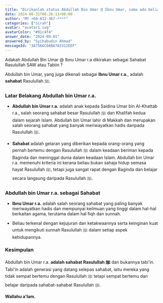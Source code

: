 ```yaml
---
title: "Dirikanlah status Abdullah Bin Umar @ Ibnu Umar, sama ada beliau merupakan Sahabat Rasulullah SAW atau Tabiin?"
date: 2024-08-31T06:26:13+08:00
author: "MY +60-012-367-****"
categories: ["Sirah"]
avatar: "avatar1.svg"
avatarColor: "#91c4f4"
answer_date: "2024-09-01"
answered_by: "Syihabudin Ahmad"
messageId: "3A7566C66BA7A3312EEF"
---
```


Adakah Abdullah Bin Umar @ Ibnu Umar r.a dikirakan sebagai Sahabat Rasulullah SAW atau Tabiin ?

<!--more-->

Abdullah bin Umar, yang juga dikenali sebagai **Ibnu Umar r.a.**, adalah **sahabat** Rasulullah ﷺ.

### Latar Belakang Abdullah bin Umar r.a.

- **Abdullah bin Umar r.a.** adalah anak kepada Saidina Umar bin Al-Khattab r.a., salah seorang sahabat besar Rasulullah ﷺ dan Khalifah kedua dalam sejarah Islam. Abdullah bin Umar lahir di Makkah dan merupakan salah seorang sahabat yang banyak meriwayatkan hadis daripada Rasulullah ﷺ.

- **Sahabat** adalah gelaran yang diberikan kepada orang-orang yang pernah bertemu dengan Rasulullah ﷺ dalam keadaan beriman kepada Baginda dan meninggal dunia dalam keadaan Islam. Abdullah bin Umar r.a. memenuhi kriteria ini kerana beliau bukan sahaja hidup semasa hayat Rasulullah ﷺ, tetapi juga sangat rapat dengan Baginda dan belajar secara langsung daripada Rasulullah ﷺ.

### Abdullah bin Umar r.a. sebagai Sahabat

- **Ibnu Umar r.a.** adalah salah seorang sahabat yang paling banyak meriwayatkan hadis dan mempunyai keilmuan yang tinggi dalam hal-hal berkaitan agama, terutama dalam hal fiqh dan sunnah.

- Beliau terkenal dengan kejujuran dan ketakwaannya serta keinginan kuat untuk mengikuti sunnah Rasulullah ﷺ dalam setiap aspek kehidupannya.

### Kesimpulan

Abdullah bin Umar r.a. **adalah sahabat Rasulullah ﷺ** dan bukannya tabi'in. Tabi'in adalah generasi yang datang selepas sahabat, iaitu mereka yang tidak sempat bertemu dengan Rasulullah ﷺ tetapi sempat bertemu dan belajar daripada sahabat-sahabat Rasulullah ﷺ.

**Wallahu a'lam.**

